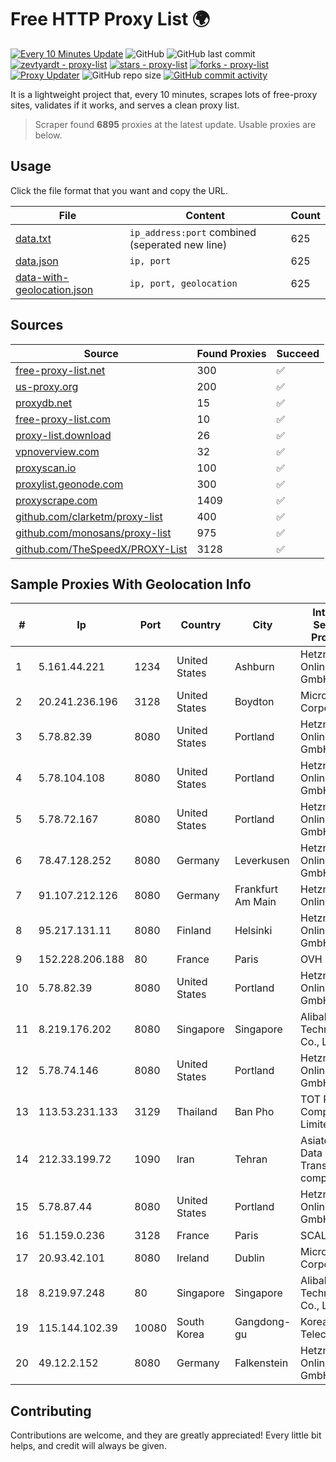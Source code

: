 
# Free HTTP Proxy List 🌍

[![Every 10 Minutes Update](https://github.com/mertguvencli/http-proxy-list/actions/workflows/main.yml/badge.svg?branch=main)](https://github.com/mertguvencli/http-proxy-list/actions/workflows/main.yml)
![GitHub](https://img.shields.io/github/license/mertguvencli/http-proxy-list)
![GitHub last commit](https://img.shields.io/github/last-commit/mertguvencli/http-proxy-list)
[![zevtyardt - proxy-list](https://img.shields.io/static/v1?label=zevtyardt&message=proxy-list&color=blue&logo=github)](https://github.com/zevtyardt/proxy-list "Go to GitHub repo")
[![stars - proxy-list](https://img.shields.io/github/stars/zevtyardt/proxy-list?style=social)](https://github.com/zevtyardt/proxy-list)
[![forks - proxy-list](https://img.shields.io/github/forks/zevtyardt/proxy-list?style=social)](https://github.com/zevtyardt/proxy-list)
[![Proxy Updater](https://github.com/zevtyardt/proxy-list/workflows/Proxy%20Updater/badge.svg)](https://github.com/zevtyardt/proxy-list/actions?query=workflow:"Proxy+Updater")
![GitHub repo size](https://img.shields.io/github/repo-size/zevtyardt/proxy-list)
[![GitHub commit activity](https://img.shields.io/github/commit-activity/m/zevtyardt/proxy-list?logo=commits)](https://github.com/zevtyardt/proxy-list/commits/main)

It is a lightweight project that, every 10 minutes, scrapes lots of free-proxy sites, validates if it works, and serves a clean proxy list.

> Scraper found **6895** proxies at the latest update. Usable proxies are below.

## Usage

Click the file format that you want and copy the URL.

|File|Content|Count|
|----|-------|-----|
|[data.txt](https://raw.githubusercontent.com/mertguvencli/http-proxy-list/main/proxy-list/data.txt)|`ip_address:port` combined (seperated new line)|625|
|[data.json](https://raw.githubusercontent.com/mertguvencli/http-proxy-list/main/proxy-list/data.json)|`ip, port`|625|
|[data-with-geolocation.json](https://raw.githubusercontent.com/mertguvencli/http-proxy-list/main/proxy-list/data-with-geolocation.json)|`ip, port, geolocation`|625|

## Sources

|Source|Found Proxies|Succeed|
|------|-------------|-------|
|[free-proxy-list.net](https://free-proxy-list.net)|300|✅|
|[us-proxy.org](https://www.us-proxy.org)|200|✅|
|[proxydb.net](http://proxydb.net)|15|✅|
|[free-proxy-list.com](https://free-proxy-list.com/?page=&port=&type%5B%5D=http&type%5B%5D=https&up_time=0&search=Search)|10|✅|
|[proxy-list.download](https://www.proxy-list.download/HTTP)|26|✅|
|[vpnoverview.com](https://vpnoverview.com/privacy/anonymous-browsing/free-proxy-servers)|32|✅|
|[proxyscan.io](https://www.proxyscan.io)|100|✅|
|[proxylist.geonode.com](https://proxylist.geonode.com/api/proxy-list?limit=300&page=1&sort_by=lastChecked&sort_type=desc&protocols=http,https)|300|✅|
|[proxyscrape.com](https://api.proxyscrape.com/v2/?request=displayproxies&protocol=http&timeout=10000&country=all&ssl=all&anonymity=all)|1409|✅|
|[github.com/clarketm/proxy-list](https://raw.githubusercontent.com/clarketm/proxy-list/master/proxy-list-raw.txt)|400|✅|
|[github.com/monosans/proxy-list](https://raw.githubusercontent.com/monosans/proxy-list/main/proxies/http.txt)|975|✅|
|[github.com/TheSpeedX/PROXY-List](https://raw.githubusercontent.com/TheSpeedX/PROXY-List/master/http.txt)|3128|✅|


## Sample Proxies With Geolocation Info

|#|Ip|Port|Country|City|Internet Service Provider|
|-|--|----|-------|----|-------------------------|
|1|5.161.44.221|1234|United States|Ashburn|Hetzner Online GmbH|
|2|20.241.236.196|3128|United States|Boydton|Microsoft Corporation|
|3|5.78.82.39|8080|United States|Portland|Hetzner Online GmbH|
|4|5.78.104.108|8080|United States|Portland|Hetzner Online GmbH|
|5|5.78.72.167|8080|United States|Portland|Hetzner Online GmbH|
|6|78.47.128.252|8080|Germany|Leverkusen|Hetzner Online GmbH|
|7|91.107.212.126|8080|Germany|Frankfurt Am Main|Hetzner Online AG|
|8|95.217.131.11|8080|Finland|Helsinki|Hetzner Online GmbH|
|9|152.228.206.188|80|France|Paris|OVH SAS|
|10|5.78.82.39|8080|United States|Portland|Hetzner Online GmbH|
|11|8.219.176.202|8080|Singapore|Singapore|Alibaba (US) Technology Co., Ltd.|
|12|5.78.74.146|8080|United States|Portland|Hetzner Online GmbH|
|13|113.53.231.133|3129|Thailand|Ban Pho|TOT Public Company Limited|
|14|212.33.199.72|1090|Iran|Tehran|Asiatech Data Transmission company|
|15|5.78.87.44|8080|United States|Portland|Hetzner Online GmbH|
|16|51.159.0.236|3128|France|Paris|SCALEWAY|
|17|20.93.42.101|8080|Ireland|Dublin|Microsoft Corporation|
|18|8.219.97.248|80|Singapore|Singapore|Alibaba (US) Technology Co., Ltd.|
|19|115.144.102.39|10080|South Korea|Gangdong-gu|Korea Telecom|
|20|49.12.2.152|8080|Germany|Falkenstein|Hetzner Online GmbH|



## Contributing

Contributions are welcome, and they are greatly appreciated! Every
little bit helps, and credit will always be given.

